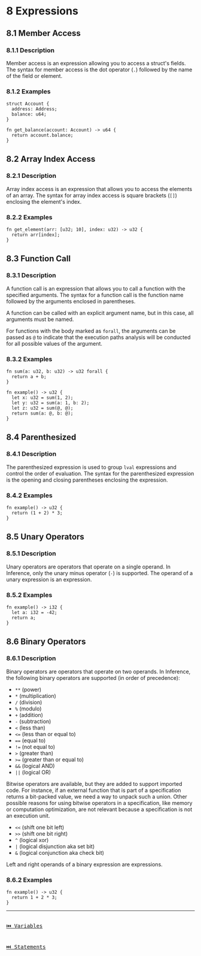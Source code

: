 # 8 Expressions

## 8.1 Member Access

### 8.1.1 Description

Member access is an expression allowing you to access a struct's fields. The syntax for member access is the dot operator (`.`) followed by the name of the field or element.

### 8.1.2 Examples

```inference
struct Account {
  address: Address;
  balance: u64;
}

fn get_balance(account: Account) -> u64 {
  return account.balance;
}
```

## 8.2 Array Index Access

### 8.2.1 Description

Array index access is an expression that allows you to access the elements of an array. The syntax for array index access is square brackets (`[]`) enclosing the element's index.

### 8.2.2 Examples

```inference
fn get_element(arr: [u32; 10], index: u32) -> u32 {
  return arr[index];
}
```

## 8.3 Function Call

### 8.3.1 Description

A function call is an expression that allows you to call a function with the specified arguments. The syntax for a function call is the function name followed by the arguments enclosed in parentheses.

A function can be called with an explicit argument name, but in this case, all arguments must be named.

For functions with the body marked as `forall`, the arguments can be passed as `@` to indicate that the execution paths analysis will be conducted for all possible values of the argument.

### 8.3.2 Examples

```inference
fn sum(a: u32, b: u32) -> u32 forall {
  return a + b;
}

fn example() -> u32 {
  let x: u32 = sum(1, 2);
  let y: u32 = sum(a: 1, b: 2);
  let z: u32 = sum(@, @);
  return sum(a: @, b: @);
}
```

## 8.4 Parenthesized

### 8.4.1 Description

The parenthesized expression is used to group `lval` expressions and control the order of evaluation. The syntax for the parenthesized expression is the opening and closing parentheses enclosing the expression.

### 8.4.2 Examples

```inference
fn example() -> u32 {
  return (1 + 2) * 3;
}
```

## 8.5 Unary Operators

### 8.5.1 Description

Unary operators are operators that operate on a single operand. In Inference, only the unary minus operator (`-`) is supported. The operand of a unary expression is an expression.

### 8.5.2 Examples

```inference
fn example() -> i32 {
  let a: i32 = -42;
  return a;
}
```

## 8.6 Binary Operators

### 8.6.1 Description

Binary operators are operators that operate on two operands. In Inference, the following binary operators are supported (in order of precedence):

- `**` (power)
- `*` (multiplication)
- `/` (division)
- `%` (modulo)
- `+` (addition)
- `-` (subtraction)
- `<` (less than)
- `<=` (less than or equal to)
- `==` (equal to)
- `!=` (not equal to)
- `>` (greater than)
- `>=` (greater than or equal to)
- `&&` (logical AND)
- `||` (logical OR)

Bitwise operators are available, but they are added to support imported code. For instance, if an external function that is part of a specification returns a bit-packed value, we need a way to unpack such a union. Other possible reasons for using bitwise operators in a specification, like memory or computation optimization, are not relevant because a specification is not an execution unit.

- `<<` (shift one bit left)
- `>>` (shift one bit right)
- `^` (logical xor)
- `|` (logical disjunction aka set bit)
- `&` (logical conjunction aka check bit)

Left and right operands of a binary expression are expressions.

### 8.6.2 Examples

```inference
fn example() -> u32 {
  return 1 + 2 * 3;
}
```

---

[<kbd><br>⏮️ Variables<br><br></kbd>](./variables.md)
[<kbd><br>⏭️ Statements<br><br></kbd>](./statements.md)
